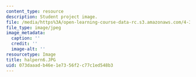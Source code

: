 ```yaml
---
content_type: resource
description: Student project image.
file: /media/https%3A/open-learning-course-data-rc.s3.amazonaws.com/4-341-introduction-to-photography-fall-2002/073daaadb46e1e7356f2c77c1ed548b3_halpern6.JPG
file_type: image/jpeg
image_metadata:
  caption: ''
  credit: ''
  image-alt: ''
resourcetype: Image
title: halpern6.JPG
uid: 073daaad-b46e-1e73-56f2-c77c1ed548b3
---
```

